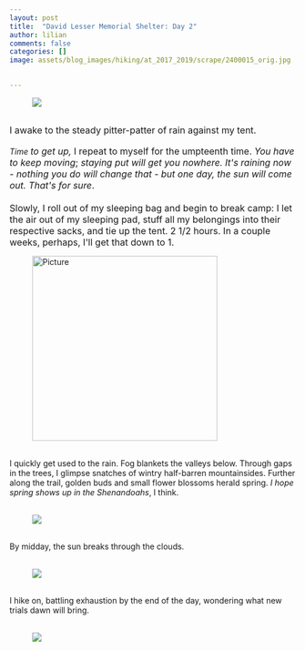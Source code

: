```yaml
---
layout: post  
title:  "David Lesser Memorial Shelter: Day 2"  
author: lilian  
comments: false  
categories: []  
image: assets/blog_images/hiking/at_2017_2019/scrape/2400015_orig.jpg 
                  

---
```

<figure><img src="{{site.baseurl}}/assets/blog_images/hiking/at_2017_2019/scrape/2400015_orig.jpg" ></figure>

<br><font size="3">I awake to the steady pitter-patter of rain against my tent.</font><em> <br><br>Time</em> <font size="3"><em>to get up,</em> I repeat to myself for the umpteenth time. <em>You have to keep moving</em>; <em>staying put will get you nowhere.</em> <em>It's raining now - nothing you do will change that - but one day, the sun will come out.</em> <em>That's for sure</em>. <br><br>Slowly, I roll out of my sleeping bag and begin to break camp: I let the air out of my sleeping pad, stuff all my belongings into their respective sacks, and tie up the tent. 2 1/2 hours. In a couple weeks, perhaps, I'll get that down to 1.</font>

<figure><img src="{{site.baseurl}}/assets/blog_images/hiking/at_2017_2019/scrape/4636821.jpg?325" alt="Picture" style="width:325;max-width:100%"></figure>

<br>I quickly get used to the rain. Fog blankets the valleys below. Through gaps in the trees, I glimpse snatches of wintry half-barren mountainsides. Further along the trail, golden buds and small flower blossoms herald spring.<em> I hope spring shows up in the Shenandoahs</em>, I think.<br><br>

<figure><img src="{{site.baseurl}}/assets/blog_images/hiking/at_2017_2019/scrape/5678724_orig.jpg" ></figure>

<br>By midday, the sun breaks through the clouds.<br><br>

<figure><img src="{{site.baseurl}}/assets/blog_images/hiking/at_2017_2019/scrape/5392025_orig.jpg" ></figure>

<br>I hike on, battling exhaustion by the end of the day, wondering what new trials dawn will bring.<br><br>

<figure><img src="{{site.baseurl}}/assets/blog_images/hiking/at_2017_2019/scrape/4301636_orig.jpg" ></figure>